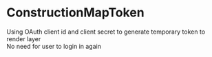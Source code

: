 # ConstructionMapToken

Using OAuth client id and client secret to generate temporary token to render layer  
No need for user to login in again